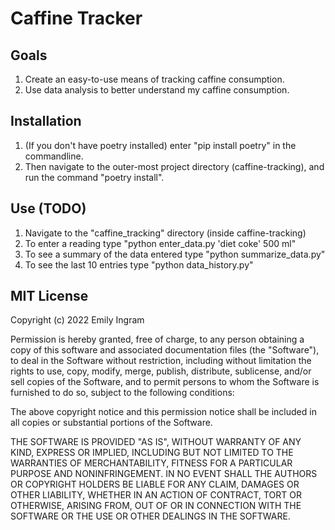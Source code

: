 # Caffine Tracker

## Goals
1. Create an easy-to-use means of tracking caffine consumption.
1. Use data analysis to better understand my caffine consumption. 

## Installation
1. (If you don't have poetry installed) enter "pip install poetry"
in the commandline. 
1. Then navigate to the outer-most project directory (caffine-tracking),
and run the command "poetry install".

## Use (TODO)
1. Navigate to the "caffine_tracking" directory (inside caffine-tracking)
1. To enter a reading type "python enter_data.py 'diet coke' 500 ml"
1. To see a summary of the data entered type "python summarize_data.py"
1. To see the last 10 entries type "python data_history.py"

## MIT License

Copyright (c) 2022 Emily Ingram

Permission is hereby granted, free of charge, to any person obtaining a copy
of this software and associated documentation files (the "Software"), to deal
in the Software without restriction, including without limitation the rights
to use, copy, modify, merge, publish, distribute, sublicense, and/or sell
copies of the Software, and to permit persons to whom the Software is
furnished to do so, subject to the following conditions:

The above copyright notice and this permission notice shall be included in all
copies or substantial portions of the Software.

THE SOFTWARE IS PROVIDED "AS IS", WITHOUT WARRANTY OF ANY KIND, EXPRESS OR
IMPLIED, INCLUDING BUT NOT LIMITED TO THE WARRANTIES OF MERCHANTABILITY,
FITNESS FOR A PARTICULAR PURPOSE AND NONINFRINGEMENT. IN NO EVENT SHALL THE
AUTHORS OR COPYRIGHT HOLDERS BE LIABLE FOR ANY CLAIM, DAMAGES OR OTHER
LIABILITY, WHETHER IN AN ACTION OF CONTRACT, TORT OR OTHERWISE, ARISING FROM,
OUT OF OR IN CONNECTION WITH THE SOFTWARE OR THE USE OR OTHER DEALINGS IN THE
SOFTWARE.
